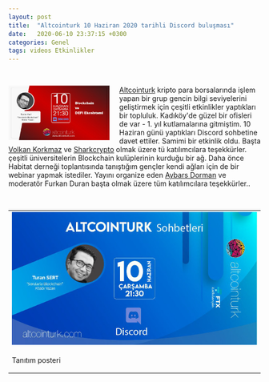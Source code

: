 ```yaml
---
layout: post
title:  "Altcointurk 10 Haziran 2020 tarihli Discord buluşması"
date:   2020-06-10 23:37:15 +0300
categories: Genel
tags: videos Etkinlikler
---
```



&nbsp;

<img align="left" src="/assets/altcointurk_2_640.jpg" style="width:40%; padding-right:20px">[Altcointurk](https://twitter.com/Altcointurk/) kripto para borsalarında işlem yapan bir grup gencin bilgi seviyelerini geliştirmek için çeşitli etkinlikler yaptıkları bir topluluk. Kadıköy'de güzel bir ofisleri de var - 1. yıl kutlamalarına gitmiştim. 10 Haziran günü yaptıkları Discord sohbetine davet ettiler. Samimi bir etkinlik oldu. Başta [Volkan Korkmaz](https://twitter.com/vkorkmaz10) ve [Sharkcrypto](https://twitter.com/sharkcrypto) olmak üzere tü katılımcılara teşekkürler. çeşitli üniversitelerin Blockchain kulüplerinin kurduğu bir ağ. Daha önce Habitat derneği toplantısında tanıştığım gençler kendi ağları için de bir webinar yapmak istediler. Yayını organize eden [Aybars Dorman](https://twitter.com/blockhoood) ve moderatör Furkan Duran başta olmak üzere tüm katılımcılara teşekkürler..


&nbsp;

<table><tr><td style="width:50%">
<img src="/assets/altcointurk_1_640.jpg">
</td>
</tr>
<tr><td style="width:50%; vertical-align:top">
<p>
Tanıtım posteri</p></td>
</tr>
</table>
